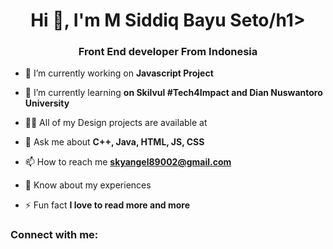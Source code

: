 <h1 align="center">Hi 👋, I'm M Siddiq Bayu Seto/h1>
<h3 align="center">Front End developer From Indonesia</h3>

- 🔭 I’m currently working on **Javascript Project**

- 🌱 I’m currently learning **on Skilvul #Tech4Impact and Dian Nuswantoro University**

- 👨‍💻 All of my Design projects are available at 

- 💬 Ask me about **C++, Java, HTML, JS, CSS**

- 📫 How to reach me **skyangel89002@gmail.com**

- 📄 Know about my experiences 

- ⚡ Fun fact **I love to read more and more**

<h3 align="left">Connect with me:</h3>
<p align="left">
</p>


